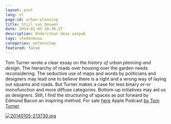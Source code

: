 ```yaml
---
layout: post
lang: nl
page-id: urban-planning
title: Stijl van bouwen
date: 2014-01-05 20:38:27
description: Ondersteun deze aanpak
tags: stedenbouw
categories: wetenschap
featured: false
---
```


Tom Turner wrote a clear essay on the _history of urban planning and design_. The hierarchy of roads over housing over the garden needs reconsidering.
The seductive use of maps and words by politicians and designers may lead one to believe there is a right and a wrong way of laying out squares and roads. But Turner makes a case for less binary or-or monofunction and more diffuse categories.
Bottom-up initiatives may aid us as designers. Still, I find the structuring of spaces as put forward by Edmund Bacon an inspiring method.
For sale <a href="https://www.taylorfrancis.com/books/mono/10.4324/9781315024868/city-landscape-tom-turner">here</a>
Apple Podcast <a href="https://podcasts.apple.com/us/podcast/city-as-landscape-architecture/id1492008414">by Tom Turner</a>

<a href="http://www.ebroerse.nl/blog/wp-content/uploads/2014/01/20140105-213730.jpg"><img src="http://www.ebroerse.nl/blog/wp-content/uploads/2014/01/20140105-213730.jpg" alt="20140105-213730.jpg" class="alignnone size-full"></a>
